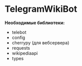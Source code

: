 # TelegramWikiBot
<b> Необходимые библиотеки: </b>

- telebot <br>
- config <br>
- cherrypy (для вебсервера) <br>
- requests <br>
- wikipediaapi <br>
- types
